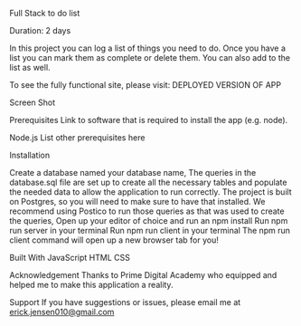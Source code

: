 Full Stack to do list

Duration: 2 days

In this project you can log a list of things you need to do. Once you have a list you can mark them as complete or delete them. You can also add to the list as well.

To see the fully functional site, please visit: DEPLOYED VERSION OF APP

Screen Shot


Prerequisites
Link to software that is required to install the app (e.g. node).

Node.js
List other prerequisites here

Installation

Create a database named your database name,
The queries in the database.sql file are set up to create all the necessary tables and populate the needed data to allow the application to run correctly. The project is built on Postgres, so you will need to make sure to have that installed. We recommend using Postico to run those queries as that was used to create the queries,
Open up your editor of choice and run an npm install
Run npm run server in your terminal
Run npm run client in your terminal
The npm run client command will open up a new browser tab for you!

Built With
JavaScript
HTML
CSS

Acknowledgement
Thanks to Prime Digital Academy who equipped and helped me to make this application a reality.

Support
If you have suggestions or issues, please email me at erick.jensen010@gmail.com